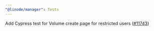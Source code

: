 ```yaml
---
"@linode/manager": Tests
---
```


Add Cypress test for Volume create page for restricted users ([#11743](https://github.com/linode/manager/pull/11743))
